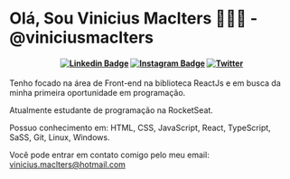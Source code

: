 # Olá, Sou Vinicius Maclters 👨🏻‍💻 - @viniciusmaclters

<h4 align="center">

[![Linkedin Badge](https://img.shields.io/badge/-Linkedin-blue?style=for-the-badge&logo=Linkedin&logoColor=white&link=https://github.com/viniciusmaclters)](https://www.linkedin.com/in/viniciusmaclters/)
[![Instagram Badge](https://img.shields.io/badge/-instagram-red?style=for-the-badge&logo=instagram&logoColor=white&link=https://https://github.com/viniciusmaclters)](https://www.instagram.com/viniciusmaclters/)
[![Twitter](https://img.shields.io/badge/Twitter-%231DA1F2.svg?style=for-the-badge&logo=Twitter&logoColor=white&link=https://https://twitter.com/viniciusmacl)](https://twitter.com/viniciusmacl/)

</h4>

Tenho focado na área de Front-end na biblioteca ReactJs e em busca da minha primeira oportunidade em programação.

Atualmente estudante de programação na RocketSeat.  

Possuo conhecimento em: HTML, CSS, JavaScript, React, TypeScript, SaSS, Git, Linux, Windows.

Você pode entrar em contato comigo pelo meu email: vinicius.maclters@hotmail.com
